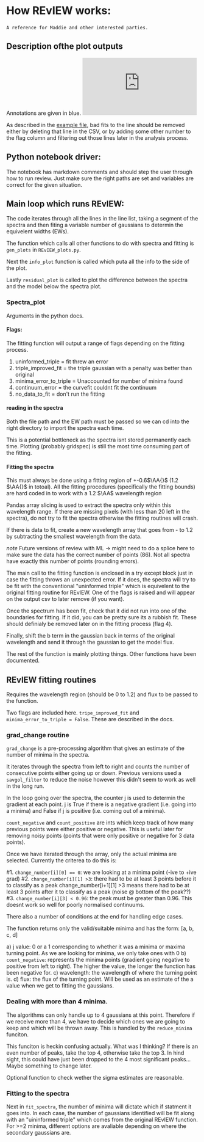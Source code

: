 # How REvIEW works:
    A reference for Maddie and other interested parties.
    
## Description ofthe plot outputs

Annotations are given in blue.
![](https://github.com/madeleine-mckenzie/REvIEW/blob/main/Images/REvIEW%20annotated.pdf)

As described in the [example file](https://github.com/madeleine-mckenzie/REvIEW/tree/main/examples), bad fits to the line should be removed either by deleting that line in the CSV, or by adding some other number to the flag column and filtering out those lines later in the analysis process. 

## Python notebook driver:
The notebook has markdown comments and should step the user through how to run review. 
Just make sure the right paths are set and variables are correct for the given situation.

## Main loop which runs REvIEW:
The code iterates through all the lines in the line list, taking a segment of the spectra and then fiting a variable number of gaussians to determin the equivelent widths (EWs). 

The function which calls all other functions to do with spectra and fitting is ```gen_plots``` in ```REvIEW_plots.py```.

Next the ```info_plot``` function is called which puta all the info to the side of the plot.

Lastly ```residual_plot``` is called to plot the difference between the spectra and the model below the spectra plot.

### Spectra_plot

Arguments in the python docs.

#### Flags:
The fitting function will output a range of flags depending on the fitting process.

1) uninformed_triple =  fit threw an error 
2) triple_improved_fit = the triple gaussian with a penalty was better than original 
3) minima_error_to_triple = Unaccounted for number of minima found
4) continuum_error = the curvefit couldnt fit the continuum
5) no_data_to_fit  = don't run the fitting

#### reading in the spectra

Both the file path and the EW path must be passed so we can cd into the right directory to import the spectra each time.

This is a potential bottleneck as the spectra isnt stored permanently each time. Plotting (probably gridspec) is still the most time consuming part of the fitting.

#### Fitting the spectra

This must always be done using a fitting region of +-0.6$\AA{}$ (1.2 $\AA{}$ in totoal). All the fitting procedures (specifically the fitting bounds) are hard coded in to work with a 1.2 $\AA$ wavelength region

Pandas array slicing is used to extract the spectra only within this wavelength range. If there are missing pixels (with less than 20 left in the spectra), do not try to fit the spectra otherwise the fitting routines will crash.

If there is data to fit, create a new wavelength array that goes from - to 1.2 by subtracting the smallest wavelength from the data.

*note* Future versions of review with ML -> might need to do a splice here to make sure the data has the correct number of points (86). Not all spectra have exactly this number of points (rounding errors).

The main call to the fitting function is enclosed in a try except block just in case the fitting throws an unexpected error. If it does, the spectra will try to be fit with the conventional "uninformed triple" which is equivelent to the original fitting routine for REvIEW. One of the flags is raised and will appear on the output csv to later remove (if you want).

Once the spectrum has been fit, check that it did not run into one of the boundaries for fitting. If it did, you can be pretty sure its a rubbish fit. These should definialy be removed later on in the fitting process (flag 4). 

Finally, shift the b term in the gaussian back in terms of the original wavelength and send it through the gaussian to get the model flux.

The rest of the function is mainly plotting things. Other functions have been documented. 

## REvIEW fitting routines 

Requires the wavelength region (should be 0 to 1.2) and flux to be passed to the function.

Two flags are included here. ```tripe_improved_fit``` and ```minima_error_to_triple = False```. These are described in the docs.

### grad_change routine

```grad_change``` is a pre-processing algorithm that gives an estimate of the number of minima in the spectra.

It iterates through the spectra from left to right and counts the number of consecutive points either going up or down. Previous versions used a ```savgol_filter``` to reduce the noise however this didn't seem to work as well in the long run.

In the loop going over the spectra, the counter j is used to determin the gradient at each point. j is True if there is a negative gradient (i.e. going into a minima) and False if j is positive (i.e. coming out of a minima).

```count_negative``` and ```count_positive``` are ints which keep track of how many previous points were either positive or negative. This is useful later for removing noisy points (points that were only positive or negative for 3 data points).

Once we have iterated through the array, only the actual minima are selected. Currently the criterea to do this is:

#1. ```change_number[i][0] == 0```: we are looking at a minima point (-ive to +ive grad)
#2. ```change_number[i][1] >3```: there had to be at least 3 points before it to classify as a peak change_number[i+1][1] >3   means there had to be at least 3 points after it to classify as a peak (noise @ bottom of the peak??)
#3. ```change_number[i][3] < 0.96```: the peak must be greater than 0.96. This doesnt work so well for poorly normalised continuums.

There also a number of conditions at the end for handling edge cases. 

The function returns only the valid/suitable minima and has the form:
    [a, b, c, d]

a) j value: 0 or a 1 corresponding to whether it was a minima or maxima turning point. As we are looking for minima, we only take ones with 0
b) ```count_negative```: represents the minima points (gradient going negative to positive from left to right). The higher the value, the longer the function has been negative for.
c) wavelength: the wavelength of where the turning point is.
d) flux: the flux of the turning point. Will be used as an estimate of the a value when we get to fitting the gaussians. 

### Dealing with more than 4 minima. 
The algorithms can only handle up to 4 gaussians at this point. Therefore if we receive more than 4, we have to decide which ones we are going to keep and which will be thrown away. This is handled by the ```reduce_minima``` funciton.

This funciton is heckin confusing actually. What was I thinking? If there is an even number of peaks, take the top 4, otherwise take the top 3.
In hind sight, this could have just been dropped to the 4 most significant peaks... Maybe something to change later.

Optional function to check wether the sigma estimates are reasonable.

### Fitting to the spectra
Next in ```fit_spectra```, the number of minima will dictate which if statment it goes into. In each case, the number of gaussians identified will be fit along with an "uininformed triple" which comes from the original REvIEW function. For >=2 minima, different options are avaliable depending on where the secondary gaussians are. 

